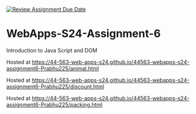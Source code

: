[![Review Assignment Due Date](https://classroom.github.com/assets/deadline-readme-button-24ddc0f5d75046c5622901739e7c5dd533143b0c8e959d652212380cedb1ea36.svg)](https://classroom.github.com/a/1Z6dGCon)
# WebApps-S24-Assignment-6
Introduction to Java Script and DOM

Hosted at https://44-563-web-apps-s24.github.io/44563-webapps-s24-assignment6-Prabhu225/animal.html

Hosted at https://44-563-web-apps-s24.github.io/44563-webapps-s24-assignment6-Prabhu225/discount.html

Hosted at https://44-563-web-apps-s24.github.io/44563-webapps-s24-assignment6-Prabhu225/packing.html



